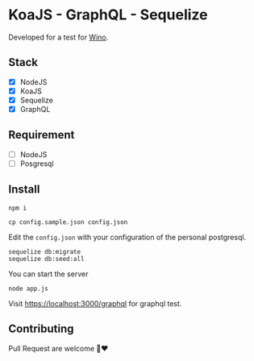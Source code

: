 # KoaJS - GraphQL - Sequelize

Developed for a test for [Wino](https://wino.fr).

## Stack

- [x] NodeJS
- [x] KoaJS
- [x] Sequelize
- [x] GraphQL

## Requirement

- [ ] NodeJS
- [ ] Posgresql

## Install

```
npm i

cp config.sample.json config.json
```

Edit the ```config.json``` with your configuration of the personal postgresql.

```
sequelize db:migrate
sequelize db:seed:all
```

You can start the server

```
node app.js
```

Visit [https://localhost:3000/graphql](https://localhost:3000) for graphql test.

## Contributing

Pull Request are welcome 🍷❤️
